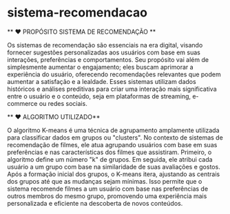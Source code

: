 # sistema-recomendacao
** &hearts;  PROPÓSITO SISTEMA DE RECOMENDAÇÃO
**

Os sistemas de recomendação são essenciais na era digital, visando fornecer sugestões personalizadas aos usuários com base em suas interações, preferências e comportamentos. Seu propósito vai além de simplesmente aumentar o engajamento; eles buscam aprimorar a experiência do usuário, oferecendo recomendações relevantes que podem aumentar a satisfação e a lealdade. Esses sistemas utilizam dados históricos e análises preditivas para criar uma interação mais significativa entre o usuário e o conteúdo, seja em plataformas de streaming, e-commerce ou redes sociais.

** &hearts;  ALGORITMO UTILIZADO**

O algoritmo K-means é uma técnica de agrupamento amplamente utilizada para classificar dados em grupos ou "clusters". No contexto de sistemas de recomendação de filmes, ele atua agrupando usuários com base em suas preferências e nas características dos filmes que assistiram. Primeiro, o algoritmo define um número "k" de grupos. Em seguida, ele atribui cada usuário a um grupo com base na similaridade de suas avaliações e gostos. Após a formação inicial dos grupos, o K-means itera, ajustando as centrais dos grupos até que as mudanças sejam mínimas. Isso permite que o sistema recomende filmes a um usuário com base nas preferências de outros membros do mesmo grupo, promovendo uma experiência mais personalizada e eficiente na descoberta de novos conteúdos.